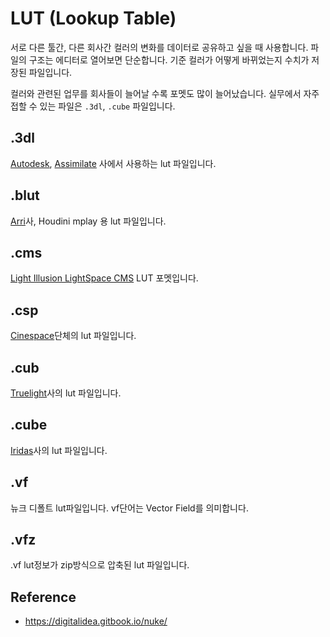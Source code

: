 # LUT (Lookup Table)

서로 다른 툴간, 다른 회사간 컬러의 변화를 데이터로 공유하고 싶을 때 사용합니다.
파일의 구조는 에디터로 열어보면 단순합니다.
기준 컬러가 어떻게 바뀌었는지 수치가 저장된 파일입니다.

컬러와 관련된 업무를 회사들이 늘어날 수록 포멧도 많이 늘어났습니다.
실무에서 자주 접할 수 있는 파일은 `.3dl`, `.cube` 파일입니다.

## .3dl

[Autodesk](https://www.autodesk.com), [Assimilate](https://www.assimilateinc.com/products/) 사에서 사용하는 lut 파일입니다.

## .blut

[Arri](https://www.arri.com)사, Houdini mplay 용 lut 파일입니다.

## .cms

[Light Illusion LightSpace CMS](https://www.lightillusion.com/lightspace.html) LUT 포멧입니다.

## .csp

[Cinespace](http://cinespace.org)단체의 lut 파일입니다.
 
## .cub

[Truelight](http://www.truelight.com.tw)사의 lut 파일입니다.
 
## .cube

[Iridas](http://www.iridas.com)사의 lut 파일입니다.

## .vf

뉴크 디폴트 lut파일입니다. vf단어는 Vector Field를 의미합니다.

## .vfz

.vf lut정보가 zip방식으로 압축된 lut 파일입니다.

## Reference

- https://digitalidea.gitbook.io/nuke/